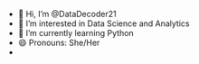 - 👋 Hi, I’m @DataDecoder21
- 👀 I’m interested in Data Science and Analytics
- 🌱 I’m currently learning Python 
- 😄 Pronouns: She/Her
-

<!---
DataDecoder21/DataDecoder21 is a ✨ special ✨ repository because its `README.md` (this file) appears on your GitHub profile.
You can click the Preview link to take a look at your changes.
--->
